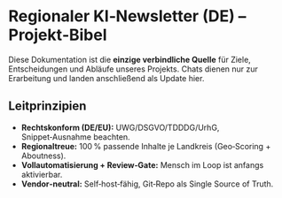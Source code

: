 # Regionaler KI‑Newsletter (DE) – Projekt‑Bibel

Diese Dokumentation ist die **einzige verbindliche Quelle** für Ziele, Entscheidungen und Abläufe unseres Projekts.
Chats dienen nur zur Erarbeitung und landen anschließend als Update hier.

## Leitprinzipien
- **Rechtskonform (DE/EU):** UWG/DSGVO/TDDDG/UrhG, Snippet‑Ausnahme beachten.
- **Regionaltreue:** 100 % passende Inhalte je Landkreis (Geo‑Scoring + Aboutness).
- **Vollautomatisierung + Review‑Gate:** Mensch im Loop ist anfangs aktivierbar.
- **Vendor‑neutral:** Self‑host‑fähig, Git‑Repo als Single Source of Truth.
